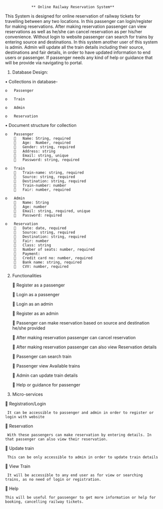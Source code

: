                 ** Online Railway Reservation System**

This System is designed for online reservation of railway tickets for travelling between any two locations. In this passenger can login/register for making reservations. After making reservation passenger can view reservations as well as he/she can cancel reservation as per his/her convenience. Without login to website passenger can search for trains by entering source and destinations.
In this system another user of this system is admin. Admin will update all the train details including their source, destinations and fair details, in order to have updated information to end users or passenger.
If passenger needs any kind of help or guidance that will be provide via navigating to portal.


1. Database Design:

  •	Collections in database-
  
    o	Passenger
  
    o	Train
    
    o	Admin
    
    o	Reservation


•	Document structure for collection

    o	Passenger
        	Name: String, required
        	Age:  Number, required
        	Gender: string, required
        	Address: string
        	Email: string, unique
        	Password: string, required

    o	Train
        	Train-name: string, required
        	Source: string, required
        	Destination: string, required
        	Train-number: number
        	Fair: number, required

    o	Admin
        	Name: String
        	Age: number
        	Email: string, required, unique
        	Password: required

    o	Reservation
        	Date: date, required
        	Source: string, required
        	Destination: string, required
        	Fair: number
        	Class: string
        	Number of seats: number, required
        	Payment:
        	Credit card no: number, required
        	Bank name: string, required
        	CVV: number, required


2. Functionalities

    	Register as a passenger

    	Login as a passenger

    	Login as an admin

    	Register as an admin

    	Passenger can make reservation based on source and destination he/she provided

    	After making reservation passenger can cancel reservation

    	After making reservation passenger can also view Reservation details

    	Passenger can search train

    	Passenger view Available trains

    	Admin can update train details

    	Help or guidance for passenger

3. Micro-services

  	Registration/Login
  
     It can be accessible to passenger and admin in order to register or login with website

  	Reservation
  
     With these passengers can make reservation by entering details. In that passenger can also view their reservation. 

  	Update train
  
     This can be only accessible to admin in order to update train details

  	View Train
  
     It will be accessible to any end user as for view or searching trains, as no need of login or registration. 

  	Help
  
    This will be useful for passenger to get more information or help for booking, cancelling railway tickets. 




